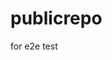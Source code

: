# publicrepo
for e2e test










































































































































































































































































































































































































































































































































































